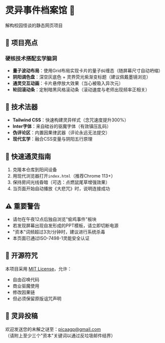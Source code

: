 # 灵异事件档案馆 👻

解构校园怪谈的静态网页项目

## 🌟 项目亮点

### 硬核技术搭配玄学脑洞
- **量子波动布局**：使用Grid布局实现卡片的量子纠缠态（随屏幕尺寸自动坍缩）
- **阴阳调色盘**：深空灰底色 + 灵界荧光紫渐变标题（建议佩戴墨镜浏览）
- **通灵交互动画**：卡片悬停放大效果（当心被吸入异次元）
- **轮回滚动条**：定制暗黑风格滚动条（滚动速度与老师出现频率正相关）

## 🧰 技术法器

- **Tailwind CSS**：快速构建灵异样式（念咒速度提升300%）
- **Inter字体**：来自硅谷的驱魔字体（有效镇压乱码）
- **伪评论区**：内置因果律武器（评论永远无法提交）
- **现代玄学**：融合CSS变量与阴阳五行原理

## 🚀 快速通灵指南

1. 克隆本仓库到阳间设备
2. 用现代浏览器打开`index.html`（推荐Chrome 113+）
3. 保持房间光线昏暗（可选：点燃鼠尾草增强效果）
4. 当页面开始自动播放《大悲咒》时，说明连接成功

## ⚠️ 重要警告

- 请勿在午夜12点后独自浏览"偷鸡事件"板块
- 若发现屏幕出现自发形成的PPT模板，请立即切断电源
- "资本"词频超过3次/分钟时，建议进行系统杀毒
- 本页面已通过ISO-7498-1灵能安全认证

## 📜 开源符咒

本项目采用 [MIT License](LICENSE)，允许：
- 自由召唤代码
- 商业驱魔使用
- 修改因果链
- 但必须保留原版诅咒声明

## 📮 灵异投稿

欢迎发送您的未解之谜至：picaagp@gmail.com  
（请附上至少三个"资本"关键词以通过反垃圾邮件结界）
